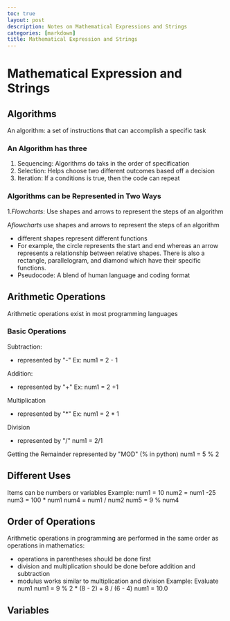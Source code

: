 ```yaml
---
toc: true
layout: post
description: Notes on Mathematical Expressions and Strings
categories: [markdown]
title: Mathematical Expression and Strings
---
```


# Mathematical Expression and Strings

## Algorithms
An algorithm: a set of instructions that can accomplish a specific task

### An Algorithm has three 
1. Sequencing: Algorithms do taks in the order of specification
2. Selection: Helps choose two different outcomes based off a decision
3. Iteration: If a conditions is true, then the code can repeat

### Algorithms can be Represented in Two Ways
1.*Flowcharts*: Use shapes and arrows to represent the steps of an algorithm

A*flowcharts*
use shapes and arrows to represent the steps of an algorithm
- different shapes represent different functions
- For example, the circle represents the start and end whereas an arrow represents a relationship between relative shapes. There is also a rectangle, parallelogram, and diamond which have their specific functions.
- Pseudocode: A blend of human language and coding format

## Arithmetic Operations
Arithmetic operations exist in most programming languages

### Basic Operations
Subtraction:
- represented by "-"
Ex: num1 = 2 - 1

Addition:
- represented by "+"
Ex: num1 = 2 +1

Multiplication
- represented by "*"
Ex: num1 = 2 * 1

Division
- represented by "/"
num1 = 2/1

Getting the Remainder
represented by "MOD" (% in python)
num1 = 5 % 2

## Different Uses
Items can be numbers or variables
Example:
num1 = 10
num2 = num1 -25
num3 = 100 * num1
num4 = num1 / num2
num5 = 9 % num4

## Order of Operations
Arithmetic operations in programming are performed in the same order as operations in mathematics:
- operations in parentheses should be done first
- division and multiplication should be done before addition and subtraction
- modulus works similar to multiplication and division
Example: Evaluate num1
num1 = 9 % 2 * (8 - 2) + 8 / (6 - 4)
num1 = 10.0

## Variables